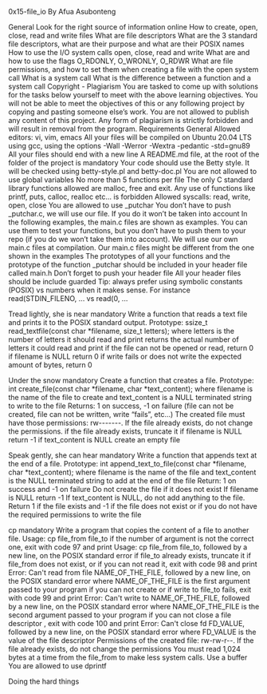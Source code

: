 0x15-file_io
By Afua Asubonteng 

General Look for the right source of information online How to create, open, close, read and write files What are file descriptors What are the 3 standard file descriptors, what are their purpose and what are their POSIX names How to use the I/O system calls open, close, read and write What are and how to use the flags O_RDONLY, O_WRONLY, O_RDWR What are file permissions, and how to set them when creating a file with the open system call What is a system call What is the difference between a function and a system call Copyright - Plagiarism You are tasked to come up with solutions for the tasks below yourself to meet with the above learning objectives. You will not be able to meet the objectives of this or any following project by copying and pasting someone else’s work. You are not allowed to publish any content of this project. Any form of plagiarism is strictly forbidden and will result in removal from the program. Requirements General Allowed editors: vi, vim, emacs All your files will be compiled on Ubuntu 20.04 LTS using gcc, using the options -Wall -Werror -Wextra -pedantic -std=gnu89 All your files should end with a new line A README.md file, at the root of the folder of the project is mandatory Your code should use the Betty style. It will be checked using betty-style.pl and betty-doc.pl You are not allowed to use global variables No more than 5 functions per file The only C standard library functions allowed are malloc, free and exit. Any use of functions like printf, puts, calloc, realloc etc… is forbidden Allowed syscalls: read, write, open, close You are allowed to use _putchar You don’t have to push _putchar.c, we will use our file. If you do it won’t be taken into account In the following examples, the main.c files are shown as examples. You can use them to test your functions, but you don’t have to push them to your repo (if you do we won’t take them into account). We will use our own main.c files at compilation. Our main.c files might be different from the one shown in the examples The prototypes of all your functions and the prototype of the function _putchar should be included in your header file called main.h Don’t forget to push your header file All your header files should be include guarded Tip: always prefer using symbolic constants (POSIX) vs numbers when it makes sense. For instance read(STDIN_FILENO, ... vs read(0, ...

Tread lightly, she is near mandatory Write a function that reads a text file and prints it to the POSIX standard output.
Prototype: ssize_t read_textfile(const char *filename, size_t letters); where letters is the number of letters it should read and print returns the actual number of letters it could read and print if the file can not be opened or read, return 0 if filename is NULL return 0 if write fails or does not write the expected amount of bytes, return 0

Under the snow mandatory Create a function that creates a file.
Prototype: int create_file(const char *filename, char *text_content); where filename is the name of the file to create and text_content is a NULL terminated string to write to the file Returns: 1 on success, -1 on failure (file can not be created, file can not be written, write “fails”, etc…) The created file must have those permissions: rw-------. If the file already exists, do not change the permissions. if the file already exists, truncate it if filename is NULL return -1 if text_content is NULL create an empty file

Speak gently, she can hear mandatory Write a function that appends text at the end of a file.
Prototype: int append_text_to_file(const char *filename, char *text_content); where filename is the name of the file and text_content is the NULL terminated string to add at the end of the file Return: 1 on success and -1 on failure Do not create the file if it does not exist If filename is NULL return -1 If text_content is NULL, do not add anything to the file. Return 1 if the file exists and -1 if the file does not exist or if you do not have the required permissions to write the file

cp mandatory Write a program that copies the content of a file to another file.
Usage: cp file_from file_to if the number of argument is not the correct one, exit with code 97 and print Usage: cp file_from file_to, followed by a new line, on the POSIX standard error if file_to already exists, truncate it if file_from does not exist, or if you can not read it, exit with code 98 and print Error: Can't read from file NAME_OF_THE_FILE, followed by a new line, on the POSIX standard error where NAME_OF_THE_FILE is the first argument passed to your program if you can not create or if write to file_to fails, exit with code 99 and print Error: Can't write to NAME_OF_THE_FILE, followed by a new line, on the POSIX standard error where NAME_OF_THE_FILE is the second argument passed to your program if you can not close a file descriptor , exit with code 100 and print Error: Can't close fd FD_VALUE, followed by a new line, on the POSIX standard error where FD_VALUE is the value of the file descriptor Permissions of the created file: rw-rw-r--. If the file already exists, do not change the permissions You must read 1,024 bytes at a time from the file_from to make less system calls. Use a buffer You are allowed to use dprintf

Doing the hard things

